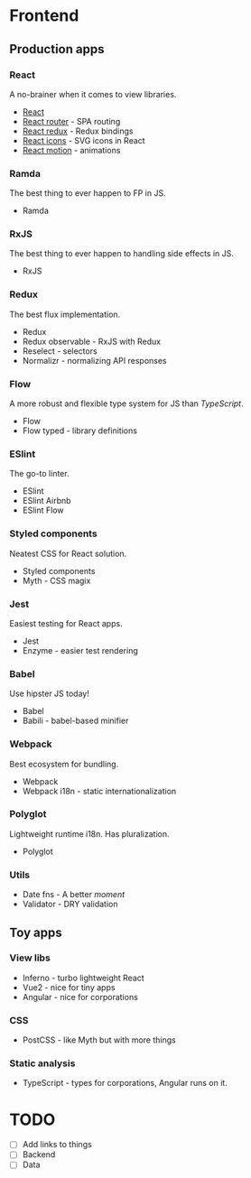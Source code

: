 # Frontend

## Production apps

### React
A no-brainer when it comes to view libraries.

* [React](https://github.com/facebook/react)
* [React router](https://github.com/ReactTraining/react-router) - SPA routing
* [React redux](https://github.com/reactjs/react-redux) - Redux bindings
* [React icons](https://github.com/gorangajic/react-icons) - SVG icons in React
* [React motion](https://github.com/chenglou/react-motion) - animations

### Ramda
The best thing to ever happen to FP in JS.

* Ramda

### RxJS
The best thing to ever happen to handling side effects in JS.

* RxJS

### Redux
The best flux implementation.

* Redux
* Redux observable - RxJS with Redux
* Reselect - selectors
* Normalizr - normalizing API responses

### Flow
A more robust and flexible type system for JS than _TypeScript_.

* Flow
* Flow typed - library definitions

### ESlint
The go-to linter.

* ESlint
* ESlint Airbnb
* ESlint Flow

### Styled components
Neatest CSS for React solution.

* Styled components
* Myth - CSS magix

### Jest
Easiest testing for React apps.

* Jest
* Enzyme - easier test rendering

### Babel
Use hipster JS today!

* Babel
* Babili - babel-based minifier

### Webpack
Best ecosystem for bundling.

* Webpack
* Webpack i18n - static internationalization

### Polyglot
Lightweight runtime i18n. Has pluralization.

* Polyglot

### Utils
* Date fns - A better _moment_
* Validator - DRY validation

## Toy apps

### View libs
* Inferno - turbo lightweight React
* Vue2 - nice for tiny apps
* Angular - nice for corporations

### CSS
* PostCSS - like Myth but with more things

### Static analysis
* TypeScript - types for corporations, Angular runs on it.

# TODO
- [ ] Add links to things
- [ ] Backend
- [ ] Data
